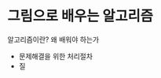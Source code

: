 # 그림으로 배우는 알고리즘

알고리즘이란? 왜 배워야 하는가
- 문제해결을 위한 처리절차
- 질
<!--stackedit_data:
eyJoaXN0b3J5IjpbLTEwMTY1NDQyMjQsLTI3ODA5MjgwN119
-->